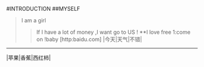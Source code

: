 #INTRODUCTION
##MYSELF
>I am a girl 
>>If I have a lot of money ,I want go to US !
**I love free
1:come on !baby
[http:baidu.com]
|今天|天气|不错|
---------------
|苹果|香蕉|西红柿|

